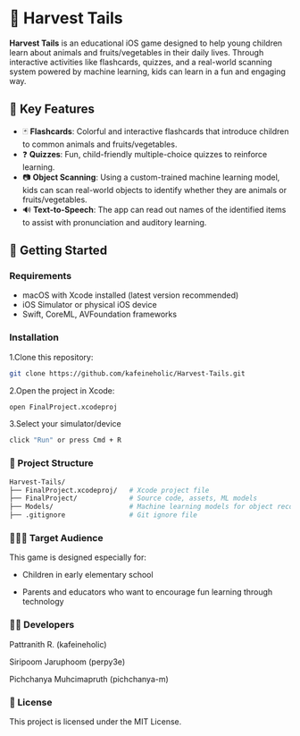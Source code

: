# 🧠 Harvest Tails

**Harvest Tails** is an educational iOS game designed to help young children learn about animals and fruits/vegetables in their daily lives. Through interactive activities like flashcards, quizzes, and a real-world scanning system powered by machine learning, kids can learn in a fun and engaging way.

## 🎯 Key Features

- 🃏 **Flashcards**: Colorful and interactive flashcards that introduce children to common animals and fruits/vegetables.
- ❓ **Quizzes**: Fun, child-friendly multiple-choice quizzes to reinforce learning.
- 📷 **Object Scanning**: Using a custom-trained machine learning model, kids can scan real-world objects to identify whether they are animals or fruits/vegetables.
- 🔊 **Text-to-Speech**: The app can read out names of the identified items to assist with pronunciation and auditory learning.

## 🚀 Getting Started

### Requirements

- macOS with Xcode installed (latest version recommended)
- iOS Simulator or physical iOS device
- Swift, CoreML, AVFoundation frameworks

### Installation

1.Clone this repository:
   ```sh
   git clone https://github.com/kafeineholic/Harvest-Tails.git
   ```
2.Open the project in Xcode:
  ```sh
open FinalProject.xcodeproj
  ```
3.Select your simulator/device
   ```sh
   click "Run" or press Cmd + R
  ```
### 📁 Project Structure
```sh
Harvest-Tails/
├── FinalProject.xcodeproj/   # Xcode project file
├── FinalProject/             # Source code, assets, ML models
├── Models/                   # Machine learning models for object recognition
├── .gitignore                # Git ignore file
```
### 👨‍👩‍👧 Target Audience
This game is designed especially for:

- Children in early elementary school

- Parents and educators who want to encourage fun learning through technology

### 👩‍💻 Developers
Pattranith R. (kafeineholic)

Siripoom Jaruphoom (perpy3e)

Pichchanya Muhcimapruth (pichchanya-m)

### 📄 License
This project is licensed under the MIT License.

